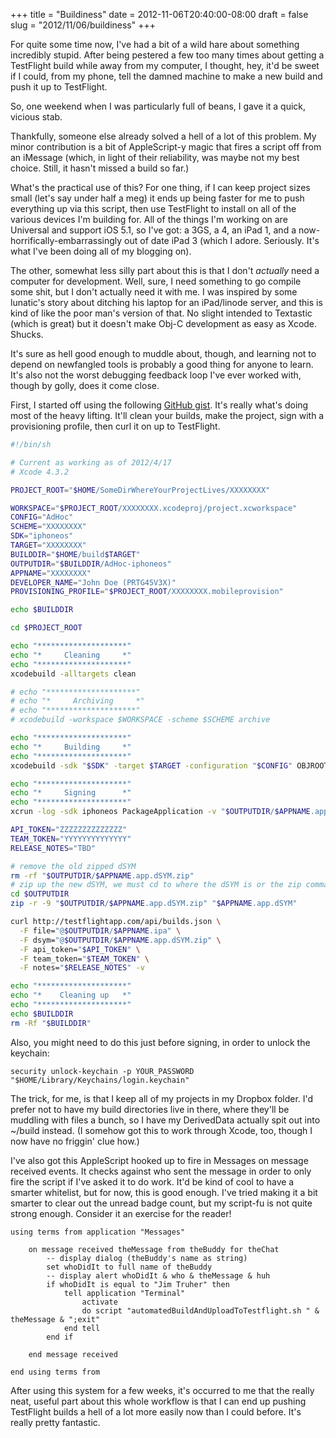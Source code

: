 +++
title = "Buildiness"
date = 2012-11-06T20:40:00-08:00
draft = false
slug = "2012/11/06/buildiness"
+++


For quite some time now, I've had a bit of a wild hare about something incredibly stupid.  After being pestered a few too many times about getting a TestFlight build while away from my computer, I thought, hey, it'd be sweet if I could, from my phone, tell the damned machine to make a new build and push it up to TestFlight.

So, one weekend when I was particularly full of beans, I gave it a quick, vicious stab.

<!--more-->

Thankfully, someone else already solved a hell of a lot of this problem.  My minor contribution is a bit of AppleScript-y magic that fires a script off from an iMessage (which, in light of their reliability, was maybe not my best choice.  Still, it hasn't missed a build so far.)

What's the practical use of this? For one thing, if I can keep project sizes small (let's say under half a meg) it ends up being faster for me to push everything up via this script, then use TestFlight to install on all of the various devices I'm building for.  All of the things I'm working on are Universal and support iOS 5.1, so I've got: a 3GS, a 4, an iPad 1, and a now-horrifically-embarrassingly out of date iPad 3 (which I adore.  Seriously.  It's what I've been doing all of my blogging on).

The other, somewhat less silly part about this is that I don't *actually* need a computer for development.  Well, sure, I need something to go compile some shit, but I don't actually need it with me.  I was inspired by some lunatic's story about ditching his laptop for an iPad/linode server, and this is kind of like the poor man's version of that.  No slight intended to Textastic (which is great) but it doesn't make Obj-C development as easy as Xcode.  Shucks.

It's sure as hell good enough to muddle about, though, and learning not to depend on newfangled tools is probably a good thing for anyone to learn. It's also not the worst debugging feedback loop I've ever worked with, though by golly, does it come close.

First, I started off using the following [GitHub gist](https://gist.github.com/2411095).  It's really what's doing most of the heavy lifting.  It'll clean your builds, make the project, sign with a provisioning profile, then curl it on up to TestFlight.

``` bash
#!/bin/sh

# Current as working as of 2012/4/17
# Xcode 4.3.2

PROJECT_ROOT="$HOME/SomeDirWhereYourProjectLives/XXXXXXXX"

WORKSPACE="$PROJECT_ROOT/XXXXXXXX.xcodeproj/project.xcworkspace"
CONFIG="AdHoc"
SCHEME="XXXXXXXX"
SDK="iphoneos"
TARGET="XXXXXXXX"
BUILDDIR="$HOME/build$TARGET"
OUTPUTDIR="$BUILDDIR/AdHoc-iphoneos"
APPNAME="XXXXXXXX"
DEVELOPER_NAME="John Doe (PRTG45V3X)"
PROVISIONING_PROFILE="$PROJECT_ROOT/XXXXXXXX.mobileprovision"

echo $BUILDDIR

cd $PROJECT_ROOT

echo "********************"
echo "*     Cleaning     *"
echo "********************"
xcodebuild -alltargets clean

# echo "********************"
# echo "*     Archiving     *"
# echo "********************"
# xcodebuild -workspace $WORKSPACE -scheme $SCHEME archive

echo "********************"
echo "*     Building     *" 
echo "********************"
xcodebuild -sdk "$SDK" -target $TARGET -configuration "$CONFIG" OBJROOT=$BUILDDIR SYMROOT=$BUILDDIR

echo "********************"
echo "*     Signing      *"
echo "********************"
xcrun -log -sdk iphoneos PackageApplication -v "$OUTPUTDIR/$APPNAME.app" -o "$OUTPUTDIR/$APPNAME.ipa" -sign "$DEVELOPER_NAME" -embed "$PROVISIONING_PROFILE"

API_TOKEN="ZZZZZZZZZZZZZZ"
TEAM_TOKEN="YYYYYYYYYYYYYY"
RELEASE_NOTES="TBD"

# remove the old zipped dSYM
rm -rf "$OUTPUTDIR/$APPNAME.app.dSYM.zip"
# zip up the new dSYM, we must cd to where the dSYM is or the zip command will zip up tons of intermediate dirs
cd $OUTPUTDIR
zip -r -9 "$OUTPUTDIR/$APPNAME.app.dSYM.zip" "$APPNAME.app.dSYM"

curl http://testflightapp.com/api/builds.json \
  -F file="@$OUTPUTDIR/$APPNAME.ipa" \
  -F dsym="@$OUTPUTDIR/$APPNAME.app.dSYM.zip" \
  -F api_token="$API_TOKEN" \
  -F team_token="$TEAM_TOKEN" \
  -F notes="$RELEASE_NOTES" -v

echo "********************"
echo "*    Cleaning up   *"
echo "********************"
echo $BUILDDIR
rm -Rf "$BUILDDIR"
```

Also, you might need to do this just before signing, in order to unlock the keychain:

	security unlock-keychain -p YOUR_PASSWORD "$HOME/Library/Keychains/login.keychain"

The trick, for me, is that I keep all of my projects in my Dropbox folder.  I'd prefer not to have my build directories live in there, where they'll be muddling with files a bunch, so I have my DerivedData actually spit out into ~/build instead.  (I somehow got this to work through Xcode, too, though I now have no friggin' clue how.)

I've also got this AppleScript hooked up to fire in Messages on message received events.  It checks against who sent the message in order to only fire the script if I've asked it to do work.  It'd be kind of cool to have a smarter whitelist, but for now, this is good enough.  I've tried making it a bit smarter to clear out the unread badge count, but my script-fu is not quite strong enough.  Consider it an exercise for the reader!

    using terms from application "Messages"
    	
    	on message received theMessage from theBuddy for theChat
    		-- display dialog (theBuddy's name as string)
    		set whoDidIt to full name of theBuddy
    		-- display alert whoDidIt & who & theMessage & huh
    		if whoDidIt is equal to "Jim Truher" then
    			tell application "Terminal"
    				activate
    				do script "automatedBuildAndUploadToTestflight.sh " & theMessage & ";exit"
    			end tell
    		end if
    		
    	end message received
    	
    end using terms from
    
After using this system for a few weeks, it's occurred to me that the really neat, useful part about this whole workflow is that I can end up pushing TestFlight builds a hell of a lot more easily now than I could before.  It's really pretty fantastic.
